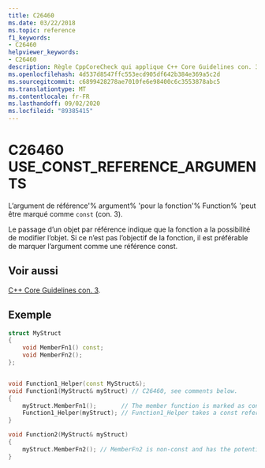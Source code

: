 ```yaml
---
title: C26460
ms.date: 03/22/2018
ms.topic: reference
f1_keywords:
- C26460
helpviewer_keywords:
- C26460
description: Règle CppCoreCheck qui applique C++ Core Guidelines con. 3
ms.openlocfilehash: 4d537d8547ffc553ecd905df642b384e369a5c2d
ms.sourcegitcommit: c6899428278ae7010fe6e98400c6c3553878abc5
ms.translationtype: MT
ms.contentlocale: fr-FR
ms.lasthandoff: 09/02/2020
ms.locfileid: "89385415"
---
```

# <a name="c26460-use_const_reference_arguments"></a>C26460 USE_CONST_REFERENCE_ARGUMENTS
L’argument de référence'% argument% 'pour la fonction'% Function% 'peut être marqué comme `const` (con. 3). 

Le passage d’un objet par référence indique que la fonction a la possibilité de modifier l’objet. Si ce n’est pas l’objectif de la fonction, il est préférable de marquer l’argument comme une référence const.  

## <a name="see-also"></a>Voir aussi 
[C++ Core Guidelines con. 3](https://github.com/isocpp/CppCoreGuidelines/blob/master/CppCoreGuidelines.md#Rconst-ref).

## <a name="example"></a>Exemple
```cpp
struct MyStruct
{
    void MemberFn1() const;
    void MemberFn2();
};


void Function1_Helper(const MyStruct&);
void Function1(MyStruct& myStruct) // C26460, see comments below.
{
    myStruct.MemberFn1();       // The member function is marked as const
    Function1_Helper(myStruct); // Function1_Helper takes a const reference
}

void Function2(MyStruct& myStruct)
{
    myStruct.MemberFn2(); // MemberFn2 is non-const and has the potential to modify data
}
```
